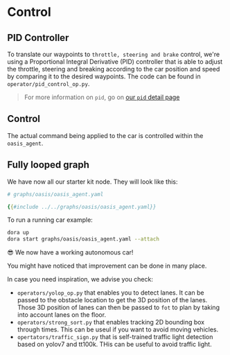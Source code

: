 # Control

## PID Controller 

To translate our waypoints to `throttle, steering and brake` control, we're using a Proportional Integral Derivative (PID) controller that is able to adjust the throttle, steering and breaking according to the car position and speed by comparing it to the desired waypoints. The code can be found in `operator/pid_control_op.py`.

> For more information on `pid`, go on [our `pid` detail page](./pid_control_operator.md)

## Control

The actual command being applied to the car is controlled within the `oasis_agent`.

## Fully looped graph

We have now all our starter kit node. They will look like this:

```yaml
# graphs/oasis/oasis_agent.yaml

{{#include ../../graphs/oasis/oasis_agent.yaml}}
```

To run a running car example:
```bash
dora up
dora start graphs/oasis/oasis_agent.yaml --attach
```

😎 We now have a working autonomous car!

You might have noticed that improvement can be done in many place.

In case you need inspiration, we advise you check:
- `operators/yolop_op.py` that enables you to detect lanes. It can be passed to the obstacle location to get the 3D position of the lanes. Those 3D position of lanes can then be passed to `fot` to plan by taking into account lanes on the floor.
- `operators/strong_sort.py` that enables tracking 2D bounding box through times. This can be useul if you want to avoid moving vehicles.
- `opertators/traffic_sign.py` that is self-trained traffic light detection based on yolov7 and tt100k. THis can be useful to avoid traffic light.
